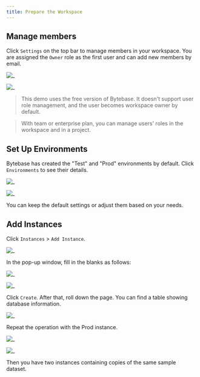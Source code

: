 ```yaml
---
title: Prepare the Workspace
---
```

## Manage members

Click `Settings` on the top bar to manage members in your workspace. You are assigned the `Owner` role as the first user and can add new members by email.  

![_](/static/docs-assets/add-users.png)  

![_](/static/docs-assets/manage-user.png)  

>This demo uses the free version of Bytebase. It doesn't support user role management, and the user becomes workspace owner by default.  

>With team or enterprise plan, you can manage users' roles in the workspace and in a project.  

## Set Up Environments  

Bytebase has created the "Test" and "Prod" environments by default. Click `Environments` to see their details.  

![_](/static/docs-assets/environment-test.png)  

![_](/static/docs-assets/environment-prod.png)  

You can keep the default settings or adjust them based on your needs.  

## Add Instances

Click `Instances` > `Add Instance`.  

![_](/static/docs-assets/add-instance.png)  

In the pop-up window, fill in the blanks as follows:  

![_](/static/docs-assets/create-instance-test.png)  

![_](/static/docs-assets/username.png)  

Click `Create`. After that, roll down the page. You can find a table showing database information.  

![_](/static/docs-assets/database-table.png)  

Repeat the operation with the Prod instance.  

![_](/static/docs-assets/create-instance-prod.png)  

![_](/static/docs-assets/username.png)  

Then you have two instances containing copies of the same sample dataset.  

